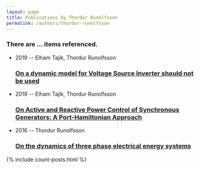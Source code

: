 ```yaml
---
layout: page
title: Publications by Thordur Runolfsson
permalink: /authors/thordur-runolfsson
---
```


<h3 id="number-posts">There are ... items referenced.</h3>
<ul class="post-list">
<li><span class='post-meta'>2019 -- Elham Tajik, Thordur Runolfsson</span><h3><a class='post-link' href="{{ site.baseurl }}/on-a-dynamic-model-for-voltage-source-inverter-should-not-be-used">On a dynamic model for Voltage Source Inverter should not be used</a></h3></li>
<li><span class='post-meta'>2019 -- Elham Tajik, Thordur Runolfsson</span><h3><a class='post-link' href="{{ site.baseurl }}/on-active-and-reactive-power-control-of-synchronous-generators-a-port-hamiltonian-approach">On Active and Reactive Power Control of Synchronous Generators: A Port-Hamiltonian Approach</a></h3></li>
<li><span class='post-meta'>2016 -- Thordur Runolfsson</span><h3><a class='post-link' href="{{ site.baseurl }}/on-the-dynamics-of-three-phase-electrical-energy-systems">On the dynamics of three phase electrical energy systems</a></h3></li>

</ul>
{% include count-posts.html %}
